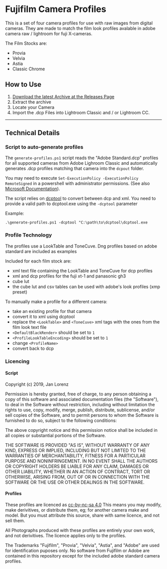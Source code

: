 # Fujifilm Camera Profiles

This is a set of four camera profiles for use with raw images from digital cameras. They are made to match the film look profiles avalable in adobe camera raw / lightroom for fuji X-cameras.

The Film Stocks are:
* Provia
* Velvia
* Astia
* Classic Chrome

## How to Use

1. [Download the latest Archive at the Releases Page](https://github.com/lichtzeichner/FujifilmCameraProfiles/releases)
1. Extract the archive
1. Locate your Camera
1. Import the .dcp Files into Lightroom Classic and / or Lightroom CC.

----
## Technical Details


### Script to auto-generate profiles

The `generate-profiles.ps1` script reads the "Adobe Standard.dcp" profiles for all supported cameras from Adobe Lighroom Classic and automatically generates .dcp profiles matching that camera into the `dcpout` folder.

You may need to execute `Set-ExecutionPolicy -ExecutionPolicy RemoteSigned` in a powershell with administrator permissions. (See also [Microsoft Documentation](https://docs.microsoft.com/en-us/powershell/module/microsoft.powershell.security/set-executionpolicy?view=powershell-6)).

The script relies on [dcptool](http://dcptool.sourceforge.net/Introduction.html) to convert between dcp and xml. You need to provide a valid path to dcptool.exe using the `-dcptool` parameter

Example:

    .\generate-profiles.ps1 -dcptool "C:\path\to\dcptool\dcptool.exe 

### Profile Technology

The profiles use a LookTable and ToneCuve.
Dng profiles based on adobe standard are included as examples

Included for each film stock are:
* xml text file containing the LookTable and ToneCuve for dcp profiles
* xml and dcp profiles for the fuji xt-1 and panasonic gh3
* cube lut
* the cube lut and csv tables can be used with adobe's look profiles (xmp preset)

To manually make a profile for a different camera: 
* take an existing profile for that camera
* convert it to xml using dcptool
* replace the `<LookTable>` and `<ToneCuve>` xml tags with the ones from the film look text file
* `<DefaultBlackRender>` should be set to `1`
* `<ProfileLookTableEncoding>` should be set to `1`
* change `<ProfileName>`
* convert back to dcp

### Licencing

#### Script

Copyright (c) 2019, Jan Lorenz

Permission is hereby granted, free of charge, to any person obtaining a copy of this software and associated documentation files (the "Software"), to deal in the Software without restriction, including without limitation the rights to use, copy, modify, merge, publish, distribute, sublicense, and/or sell copies of the Software, and to permit persons to whom the Software is furnished to do so, subject to the following conditions:

The above copyright notice and this permission notice shall be included in all copies or substantial portions of the Software.

THE SOFTWARE IS PROVIDED "AS IS", WITHOUT WARRANTY OF ANY KIND, EXPRESS OR IMPLIED, INCLUDING BUT NOT LIMITED TO THE WARRANTIES OF MERCHANTABILITY, FITNESS FOR A PARTICULAR PURPOSE AND NONINFRINGEMENT. IN NO EVENT SHALL THE AUTHORS OR COPYRIGHT HOLDERS BE LIABLE FOR ANY CLAIM, DAMAGES OR OTHER LIABILITY, WHETHER IN AN ACTION OF CONTRACT, TORT OR OTHERWISE, ARISING FROM, OUT OF OR IN CONNECTION WITH THE SOFTWARE OR THE USE OR OTHER DEALINGS IN THE SOFTWARE. 

#### Profiles

These profiles are licenced as [cc-by-nc-sa 4.0](https://creativecommons.org/licenses/by-nc-sa/4.0/)
This means you may modify, make derivitives, or distribute them, eg; for another camera make and model. But you must attribute this source, share with same licence, and not sell them.

All Photographs produced with these profiles are entirely your own work, and not derivitives. The licence applies only to the profiles.

The Trademarks "Fujifilm", "Provia", "Velvia", "Astia", and "Adobe" are used for identification puposes only. No software from Fujifilm or Adobe are contained in this repository except for the included adobe standard camera profiles.
